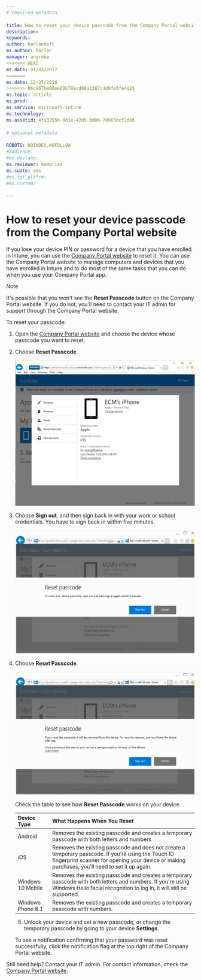 ```yaml
---
# required metadata

title: How to reset your device passcode from the Company Portal website | Microsoft Docs
description:
keywords:
author: barlanmsft
ms.author: barlan
manager: angrobe
<<<<<<< HEAD
ms.date: 01/03/2017
=======
ms.date: 12/27/2016
>>>>>>> 06c967be06ee69b709cd08a1387c4d9fe5fe4d25
ms.topic: article
ms.prod:
ms.service: microsoft-intune
ms.technology:
ms.assetid: 4fa3255b-9d1e-42d5-bd8b-70963dcf2d86

# optional metadata

ROBOTS: NOINDEX,NOFOLLOW
#audience:
#ms.devlang:
ms.reviewer: mamoriss
ms.suite: ems
#ms.tgt_pltfrm:
#ms.custom:

---
```



# How to reset your device passcode from the Company Portal website

If you lose your device PIN or password for a device that you have enrolled in Intune, you can use the [Company Portal website](http://portal.manage.microsoft.com) to reset it. You can use the Company Portal website to manage computers and devices that you have enrolled in Intune and to do most of the same tasks that you can do when you use your Company Portal app.

> [!NOTE]
> It's possible that you won't see the **Reset Passcode** button on the Company Portal website. If you do not, you'll need to contact your IT admin for support through the Company Portal website.

To reset your passcode:

1.  Open the [Company Portal website](http://portal.manage.microsoft.com) and choose the device whose passcode you want to reset.

2.  Choose **Reset Passcode**.

    ![Device details with Reset Passcode button](./media/iwp-screen-with-all-options.png)

3.  Choose **Sign out**, and then sign back in with your work or school credentials. You have to sign back in within five minutes.

    ![Reset message with sign-out button](./media/iwp-2-sign-out.png)

4.  Choose **Reset Passcode**.

    ![Message that explains what happens when you reset the passcode](./media/iwp-3-tap-reset-passcode-after-signin.png)

    Check the table to see how **Reset Passcode** works on your device.

    |Device Type|What Happens When You Reset|
    |------------|-----------|
    |Android|Removes the existing passcode and creates a temporary passcode with both letters and numbers|
    |iOS|Removes the existing passcode and does not create a temporary passcode. If you're using the Touch ID fingerprint scanner for opening your device or making purchases, you'll need to set it up again.|
    |Windows 10 Mobile|Removes the existing passcode and creates a temporary passcode with both letters and numbers. If you're using Windows Hello facial recognition to log in, it will still be supported.|
    |Windows Phone 8.1|Removes the existing passcode and creates a temporary passcode with numbers.|

    5.  Unlock your device and set a new passcode, or change the temporary passcode by going to your device **Settings**.

    To see a notification confirming that your password was reset successfully, click the notification flag at the top right of the Company Portal website.

Still need help? Contact your IT admin. For contact information, check the [Company Portal website](http://portal.manage.microsoft.com).
